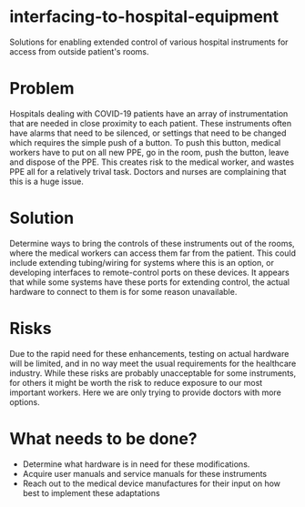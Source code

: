 # interfacing-to-hospital-equipment
Solutions for enabling extended control of various hospital instruments for access from outside patient's rooms.

# Problem
Hospitals dealing with COVID-19 patients have an array of instrumentation that are needed in close proximity to each patient. These instruments often have alarms that need to be silenced, or settings that need to be changed which requires the simple push of a button. To push this button, medical workers have to put on all new PPE, go in the room, push the button, leave and dispose of the PPE. This creates risk to the medical worker, and wastes PPE all for a relatively trival task. Doctors and nurses are complaining that this is a huge issue.

# Solution
Determine ways to bring the controls of these instruments out of the rooms, where the medical workers can access them far from the patient. This could include extending tubing/wiring for systems where this is an option, or developing interfaces to remote-control ports on these devices. It appears that while some systems have these ports for extending control, the actual hardware to connect to them is for some reason unavailable.

# Risks
Due to the rapid need for these enhancements, testing on actual hardware will be limited, and in no way meet the usual requirements for the healthcare industry. While these risks are probably unacceptable for some instruments, for others it might be worth the risk to reduce exposure to our most important workers. Here we are only trying to provide doctors with more options.

# What needs to be done?
- Determine what hardware is in need for these modifications. 
- Acquire user manuals and service manuals for these instruments
- Reach out to the medical device manufactures for their input on how best to implement these adaptations

